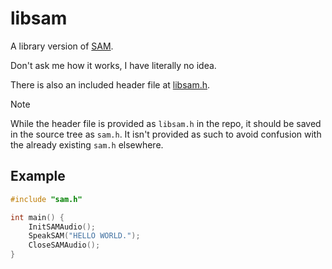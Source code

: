 # libsam

A library version of [SAM](https://github.com/s-macke/SAM).

Don't ask me how it works, I have literally no idea.

There is also an included header file at [libsam.h](/libsam.h).

> [!NOTE]
> While the header file is provided as `libsam.h` in the repo, it should
> be saved in the source tree as `sam.h`. It isn't provided as such to avoid
> confusion with the already existing `sam.h` elsewhere.

## Example

```c
#include "sam.h"

int main() {
    InitSAMAudio();
    SpeakSAM("HELLO WORLD.");
    CloseSAMAudio();
}
```
